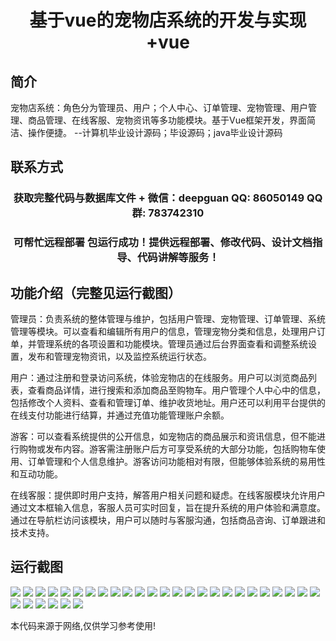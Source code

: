 <p><h1 align="center">基于vue的宠物店系统的开发与实现+vue</h1></p>

## 简介
宠物店系统：角色分为管理员、用户；个人中心、订单管理、宠物管理、用户管理、商品管理、在线客服、宠物资讯等多功能模块。基于Vue框架开发，界面简洁、操作便捷。    --计算机毕业设计源码；毕设源码；java毕业设计源码


## 联系方式
<p><h3 align="center">获取完整代码与数据库文件 + 微信：deepguan QQ: 86050149 QQ群: 783742310</h3></p>
<p><h3 align="center">可帮忙远程部署 包运行成功！提供远程部署、修改代码、设计文档指导、代码讲解等服务！</h3></p>

## 功能介绍（完整见运行截图）
管理员：负责系统的整体管理与维护，包括用户管理、宠物管理、订单管理、系统管理等模块。可以查看和编辑所有用户的信息，管理宠物分类和信息，处理用户订单，并管理系统的各项设置和功能模块。管理员通过后台界面查看和调整系统设置，发布和管理宠物资讯，以及监控系统运行状态。

用户：通过注册和登录访问系统，体验宠物店的在线服务。用户可以浏览商品列表，查看商品详情，进行搜索和添加商品至购物车。用户管理个人中心中的信息，包括修改个人资料、查看和管理订单、维护收货地址。用户还可以利用平台提供的在线支付功能进行结算，并通过充值功能管理账户余额。

游客：可以查看系统提供的公开信息，如宠物店的商品展示和资讯信息，但不能进行购物或发布内容。游客需注册账户后方可享受系统的大部分功能，包括购物车使用、订单管理和个人信息维护。游客访问功能相对有限，但能够体验系统的易用性和互动功能。

在线客服：提供即时用户支持，解答用户相关问题和疑虑。在线客服模块允许用户通过文本框输入信息，客服人员可实时回复，旨在提升系统的用户体验和满意度。通过在导航栏访问该模块，用户可以随时与客服沟通，包括商品咨询、订单跟进和技术支持。


## 运行截图
![](img/001.jpg)
![](img/002.jpg)
![](img/003.jpg)
![](img/004.jpg)
![](img/005.jpg)
![](img/006.jpg)
![](img/007.jpg)
![](img/008.jpg)
![](img/009.jpg)
![](img/010.jpg)
![](img/011.jpg)
![](img/012.jpg)
![](img/013.jpg)
![](img/014.jpg)
![](img/015.jpg)
![](img/016.jpg)
![](img/017.jpg)
![](img/018.jpg)
![](img/019.jpg)
![](img/020.jpg)
![](img/021.jpg)
![](img/022.jpg)
![](img/023.jpg)
![](img/024.jpg)
![](img/025.jpg)
![](img/026.jpg)
![](img/027.jpg)
![](img/028.jpg)
![](img/029.jpg)
![](img/030.jpg)
![](img/031.jpg)

<p>本代码来源于网络,仅供学习参考使用!</p>
